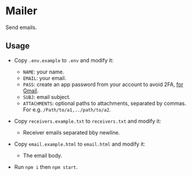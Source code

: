 # Mailer

Send emails.

## Usage

- Copy `.env.example` to `.env` and modify it:

  - `NAME`: your name.
  - `EMAIL`: your email.
  - `PASS`: create an app password from your account to avoid 2FA, [for Gmail](https://support.google.com/accounts/answer/185833?hl=en).
  - `SUBJ`: email subject.
  - `ATTACHMENTS`: optional paths to attachments, separated by commas. For e.g. `/Path/to/a1,../path/to/a2`.

- Copy `receivers.example.txt` to `receivers.txt` and modify it:

  - Receiver emails separated bby newline.

- Copy `email.example.html` to `email.html` and modify it:

  - The email body.

- Run `npm i` then `npm start`.

